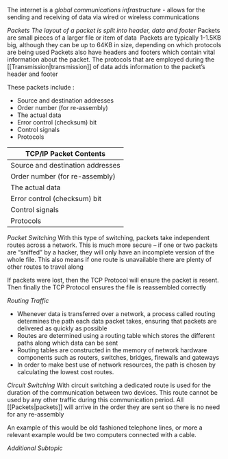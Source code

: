 The internet is a *global communications infrastructure* - allows for the sending and receiving of data via wired or wireless communications

*Packets*
*The layout of a packet is split into header, data and footer*
Packets are small pieces of a larger file or item of data 
Packets are typically 1-1.5KB big, although they can be up to 64KB in size, depending on which protocols are being used
Packets also have headers and footers which contain vital information about the packet. The protocols that are employed during the [[Transmission|transmission]] of data adds information to the packet’s header and footer

These packets include : 
- Source and destination addresses
- Order number (for re-assembly)
- The actual data 
- Error control (checksum) bit 
- Control signals
- Protocols                   

| **TCP/IP Packet Contents**       |
| -------------------------------- |
| Source and destination addresses |
| Order number (for re-assembly)   |
| The actual data                  |
| Error control (checksum) bit     |
| Control signals                  |
| Protocols                        |

*Packet Switching*
With this type of switching, packets take independent routes across a network. This is much more secure – if one or two packets are “sniffed” by a hacker, they will only have an incomplete version of the whole file. This also means if one route is unavailable there are plenty of other routes to travel along

If packets were lost, then the TCP Protocol will ensure the packet is resent. Then finally the TCP Protocol ensures the file is reassembled correctly

*Routing Traffic*
- Whenever data is transferred over a network, a process called routing determines the path each data packet takes, ensuring that packets are delivered as quickly as possible 
- Routes are determined using a routing table which stores the different paths along which data can be sent
- Routing tables are constructed in the memory of network hardware components such as routers, switches, bridges, firewalls and gateways 
- In order to make best use of network resources, the path is chosen by calculating the lowest cost routes.

*Circuit Switching*
With circuit switching a dedicated route is used for the duration of the communication between two devices. This route cannot be used by any other traffic during this communication period. All [[Packets|packets]] will arrive in the order they are sent so there is no need for any re-assembly

An example of this would be old fashioned telephone lines, or more a relevant example would be two computers connected with a cable.

*Additional Subtopic*
```folder-index-content
```
